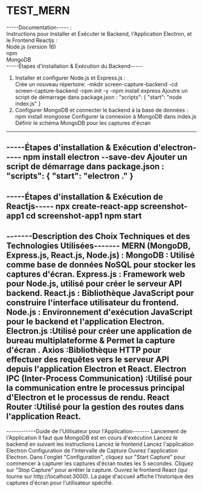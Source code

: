 # TEST_MERN

-----Documentation----- :<br>
Instructions pour Installer et Exécuter le Backend, l'Application Electron, et le Frontend Reactjs :<br> 
Node.js (version 16)<br>
npm <br>
MongoDB <br>
-----Étapes d'installation & Exécution du Backend-----<br>
1) Installer et configurer Node.js et Express.js : <br>
Crée un nouveau répertoire:   -mkdir screen-capture-backend
                              -cd  screen-capture-backend
-npm init -y
-npm install express
Ajoutre un script de démarrage dans package.json : 
"scripts": {
  "start": "node index.js"
}
2) Configurer MongoDB et connecter le backend à la base de données : npm install mongoose 
Configurer  la connexion à MongoDB dans index.js
Définir le schéma MongoDB pour les captures d'écran
--------------------------------------------------------------
-----Étapes d'installation & Exécution d'electron-----
 npm install electron --save-dev
Ajouter un script de démarrage dans package.json : "scripts": {
  "start": "electron ."
}
--------------------------------------------------------------
-----Étapes d'installation & Exécution de Reactjs-----
npx create-react-app screenshot-app1
cd screenshot-app1
npm start
--------------------------------------------------------------
-------Description des Choix Techniques et des Technologies Utilisées-------
 MERN (MongoDB, Express.js, React.js, Node.js) :
MongoDB : Utilisé comme base de données NoSQL pour stocker les captures d'écran.
Express.js : Framework web pour Node.js, utilisé pour créer le serveur API backend.
React.js : Bibliothèque JavaScript pour construire l'interface utilisateur du frontend.
Node.js : Environnement d'exécution JavaScript pour le backend et l'application Electron.
Electron.js :Utilisé pour créer une application de bureau multiplateforme & Permet la capture d'écran .
Axios :Bibliothèque HTTP pour effectuer des requêtes vers le serveur API depuis l'application Electron et React.
Electron IPC (Inter-Process Communication) :Utilisé pour la communication entre le processus principal d'Electron et le processus de rendu.
React Router :Utilisé pour la gestion des routes dans l'application React.
----------------------------------------------------------------------
------------Guide de l'Utilisateur pour l'Application-------
Lancement de l'Application
Il faut que  MongoDB est en cours d'exécution
Lancez le backend en suivant les instructions 
Lancez le frontend 
Lancez l'application Electron
Configuration de l'Intervalle de Capture
Ouvrez l'application Electron.
Dans l'onglet "Configuration", cliquez sur "Start Capture" pour commencer à capturer les captures d'écran toutes les 5 secondes.
Cliquez sur "Stop Capture" pour arrêter la capture.
Ouvrez le frontend React (qui tourne sur http://localhost:3000).
La page d'accueil affiche l'historique des captures d'écran pour l'utilisateur spécifié.
